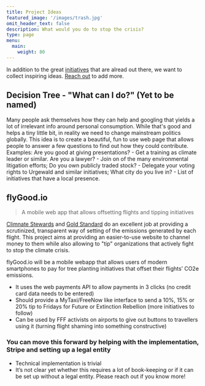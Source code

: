 ```yaml
---
title: Project Ideas
featured_image: '/images/trash.jpg'
omit_header_text: false
description: What would you do to stop the crisis?
type: page
menu:
  main:
    weight: 80
---
```


In addition to the great [initiatives](initiatives) that are alread out there, we want to collect inspiring ideas. [Reach out](mailto:hi@crisisfighters.org) to add more.

## Decision Tree - "What can I do?" (Yet to be named)
Many people ask themselves how they can help and googling that yields a lot of irrelevant info around personal consumption. While that's good and helps a tiny little bit, in reality we need to change mainstream politics globally.
This idea is to create a beautiful, fun to use web page that allows people to answer a few questions to find out how they could contribute. Examples: Are you good at giving presentations? - Get a training as climate leader or similar. Are you a lawyer? - Join on of the many environmental litigation efforts; Do you own publicly traded stock? - Delegate your voting rights to Urgewald and similar initiatives; What city do you live in? - List of initiatives that have a local presence.

## flyGood.io
> A mobile web app that allows offsetting flights and tipping initiatives

[Climnate Stewards](https://www.climatestewards.org/offset) and [Gold Standard](https://www.goldstandard.org/impact-quantification/gold-standard-global-goals) do an excellent job at providing a scrutinized, transparent way of setting of the emissions generated by each flight. This project aims at providing an easier-to-use website to channel money to them while also allowing to "tip" organizations that actively fight to stop the climate crisis.

flyGood.io will be a mobile webapp that allows users of modern smartphones to pay for tree planting initiatives that offset their flights’ CO2e emissions.

* It uses the web payments API to allow payments in 3 clicks (no credit card data needs to be entered)
* Should provide a MyTaxi/FreeNow like interface to send a 10%, 15% or 20% tip to Fridays for Future or Extinction Rebellion (more initiatives to follow)
* Can be used by FFF activists on airports to give out buttons to travellers using it (turning flight shaming into something constructive)


### You can move this forward by helping with the implementation, Stripe and setting up a legal entity
* Technical implementation is trivial
* It’s not clear yet whether this requires a lot of book-keeping or if it can be set up without a legal entity. Please reach out if you know more!
